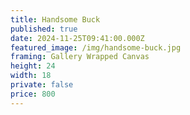 ```yaml
---
title: Handsome Buck
published: true
date: 2024-11-25T09:41:00.000Z
featured_image: /img/handsome-buck.jpg
framing: Gallery Wrapped Canvas
height: 24
width: 18
private: false
price: 800
---
```

